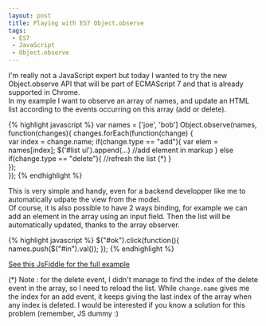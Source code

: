 ```yaml
---
layout: post
title: Playing with ES7 Object.observe
tags:
 - ES7
 - JavaScript
 - Object.observe
---
```


I'm really not a JavaScript expert but today I wanted to try the new Object.observe API that will be part of ECMAScript 7 and that is already supported in Chrome.  
In my example I want to observe an array of names, and update an HTML list according to the events occurring on this array (add or delete).

{% highlight javascript %}
var names = ['joe', 'bob']
Object.observe(names, function(changes){
    changes.forEach(function(change) {        
        var index = change.name;
        if(change.type == "add"){
           var elem = names[index];
           $('#list ul').append(...) //add element in markup
        }
        else if(change.type == "delete"){
          //refresh the list (*)
        }     
    });  
}); 
{% endhighlight %}

This is very simple and handy, even for a backend developper like me to automatically udpate the view from the model.  
Of course, it is also possible to have 2 ways binding, for example we can add an element in the array using an input field. Then the list will be automatically updated, thanks to the array observer.

{% highlight javascript %}
$("#ok").click(function(){
    names.push($("#in").val());
});
{% endhighlight %}

[See this JsFiddle for the full example](http://jsfiddle.net/u52qvrfL/14/)

(*) Note : for the delete event, I didn't manage to find the index of the delete event in the array, so I need to reload the list.
While `change.name` gives me the index for an add event, it keeps giving the last index of the array when any index is deleted. I would be interested if you know a solution for this problem (remember, JS dummy :) 
